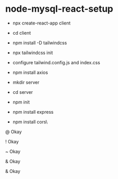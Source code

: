 # node-mysql-react-setup


* npx create-react-app client

* cd client

* npm install -D tailwindcss

* npx tailwindcss init


* configure tailwind.config.js and index.css

* npm install axios

* mkdir server

* cd server

* npm init

* npm install express
* npm install cors\

@ Okay

! Okay

~ Okay

& Okay

& Okay

